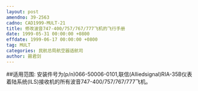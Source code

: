 ```yaml
---
layout: post
amendno: 39-2563
cadno: CAD1999-MULT-21
title: 修改波音747-400/757/767/777飞机的飞行手册
date: 1999-05-31 00:00:00 +0800
effdate: 1999-06-17 00:00:00 +0800
tag: MULT
categories: 民航总局航空器适航司
author: 聂君剑
---
```


##适用范围:
安装件号为(p/n)066-50006-0101,联信(Alliedsignal)RIA-35B仪表着陆系统(ILS)接收机的所有波音747-400/757/767/777飞机。

